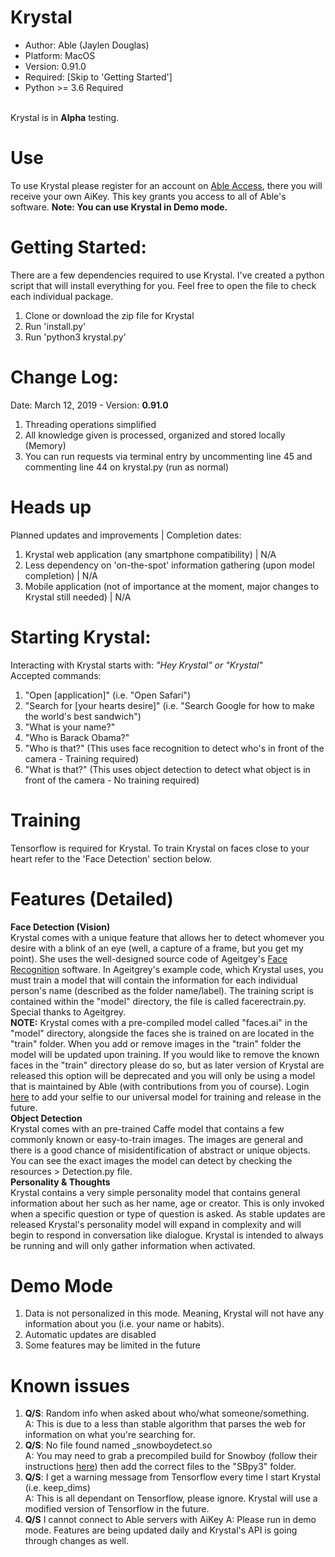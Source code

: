 # Krystal
- Author: Able (Jaylen Douglas)
- Platform: MacOS
- Version: 0.91.0
- Required: [Skip to 'Getting Started']
- Python >= 3.6 Required<br><br>

Krystal is in <b>Alpha</b> testing.

# Use
To use Krystal please register for an account on <a href="https://www.able.digital#access">Able Access</a>, there you will receive
your own AiKey. This key grants you access to all of Able's software.
<b>Note: You can use Krystal in Demo mode.</b>

# Getting Started:
There are a few dependencies required to use Krystal. I've created a python script that will install everything for you.
Feel free to open the file to check each individual package.
1) Clone or download the zip file for Krystal<br>
2) Run 'install.py'
3) Run 'python3 krystal.py'

# Change Log:
Date: March 12, 2019 - Version: <b>0.91.0</b>

1) Threading operations simplified
2) All knowledge given is processed, organized and stored locally (Memory)
3) You can run requests via terminal entry by uncommenting line 45 and commenting line 44 on krystal.py (run as normal)

# Heads up
Planned updates and improvements | Completion dates:
1) Krystal web application (any smartphone compatibility) | N/A
2) Less dependency on 'on-the-spot' information gathering (upon model completion) | N/A
3) Mobile application (not of importance at the moment, major changes to Krystal still needed) | N/A

# Starting Krystal:
Interacting with Krystal starts with: <i>"Hey Krystal" or "Krystal"</i><br>
Accepted commands:

1) "Open [application]" (i.e. "Open Safari")
2) "Search for [your hearts desire]" (i.e. "Search Google for how to make the world's best sandwich")
1) "What is your name?"
2) "Who is Barack Obama?"
3) "Who is that?" (This uses face recognition to detect who's in front of the camera - Training required)
4) "What is that?" (This uses object detection to detect what object is in front of the camera - No training required)
# Training
Tensorflow is required for Krystal. To train Krystal on faces close to your heart refer to the 'Face Detection' section below.


# Features (Detailed)
<b>Face Detection (Vision)</b><br />
Krystal comes with a unique feature that allows her to detect whomever you desire with a blink of an eye (well, a
capture of a frame, but you get my point). She uses the well-designed source code of Ageitgey's
<a href="https://github.com/ageitgey/face_recognition">Face Recognition</a> software. In Ageitgrey's example code,
which Krystal uses, you must train a model that will contain the information for each individual person's name
(described as the folder name/label). The training script is contained within the "model" directory, the file is called
facerectrain.py. Special thanks to Ageitgrey. <br />
<b>NOTE:</b> Krystal comes with a pre-compiled model called "faces.ai" in the "model" directory, alongside the faces
she is trained on are located in the "train" folder. When you add or remove images in the "train" folder the model will
be updated upon training. If you would like to remove the known faces in the "train" directory please do so, but as
later version of Krystal are released this option will be deprecated and you will only be using a model that is
maintained by Able (with contributions from you of course). Login <a href="http://www.able.digital/access/login.php">here</a>
to add your selfie to our universal model for training and release in the future.
<br />
<b>Object Detection</b><br />
Krystal comes with an pre-trained Caffe model that contains a few commonly known or easy-to-train images. The images are
general and there is a good chance of misidentification of abstract or unique objects. You can see the exact images the
model can detect by checking the resources > Detection.py file.
<br />
<b>Personality & Thoughts</b><br />
Krystal contains a very simple personality model that contains general information about her such as her name, age or
creator. This is only invoked when a specific question or type of question is asked. As stable updates are released Krystal's 
personality model will expand in complexity and will begin to respond in conversation like dialogue.
Krystal is intended to always be running and will only gather information when activated.<br>

# Demo Mode
1) Data is not personalized in this mode. Meaning, Krystal will not have any information about you (i.e. your name or habits).
2) Automatic updates are disabled
3) Some features may be limited in the future

# Known issues
1) <b>Q/S</b>: Random info when asked about who/what someone/something.<br />
   A: This is due to a less than stable algorithm that parses the web for information on what you're searching for.<br>
2) <b>Q/S</b>: No file found named _snowboydetect.so<br />
   A: You may need to grab a precompiled build for Snowboy (follow their instructions <a href="https://github.com/Kitt-AI/snowboy">here</a>) then add the correct files to the "SBpy3" folder.
3) <b>Q/S</b>: I get a warning message from Tensorflow every time I start Krystal (i.e. keep_dims)<br />
   A: This is all dependant on Tensorflow, please ignore. Krystal will use a modified version of Tensorflow in the future.
4) <b>Q/S</b> I cannot connect to Able servers with AiKey
   A: Please run in demo mode. Features are being updated daily and Krystal's API is going through changes as well. 
